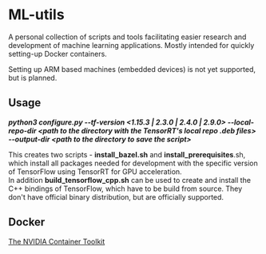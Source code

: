 # ML-utils
A personal collection of scripts and tools facilitating easier research and development of machine learning applications. Mostly intended for quickly setting-up Docker containers.

Setting up ARM based machines (embedded devices) is not yet supported, but is planned.


## Usage
***python3 configure.py --tf-version <1.15.3 | 2.3.0 | 2.4.0 | 2.9.0> --local-repo-dir \<path to the directory with the TensorRT's local repo .deb files\> --output-dir \<path to the directory to save the script\>***  

This creates two scripts - **install_bazel.sh** and **install_prerequisites**.sh, which install all packages needed for development with the specific version of TensorFlow using TensorRT for GPU acceleration.  
In addition **build_tensorflow_cpp.sh** can be used to create and install the C++ bindings of TensorFlow, which have to be build from source. They don't have official binary distribution, but are officially supported.

## Docker
[The NVIDIA Container Toolkit](https://docs.nvidia.com/datacenter/cloud-native/container-toolkit/install-guide.html)
